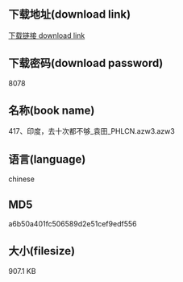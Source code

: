 ## 下载地址(download link)
[下载链接 download link](https://voluble-croquembouche-d321dc.netlify.app/?s=417%E3%80%81%E5%8D%B0%E5%BA%A6%EF%BC%8C%E5%8E%BB%E5%8D%81%E6%AC%A1%E9%83%BD%E4%B8%8D%E5%A4%9F_%E8%A2%81%E7%94%B0_PHLCN.azw3)

## 下载密码(download password)
8078

## 名称(book name)
417、印度，去十次都不够_袁田_PHLCN.azw3.azw3

## 语言(language)
chinese

## MD5
a6b50a401fc506589d2e51cef9edf556

## 大小(filesize)
907.1 KB
